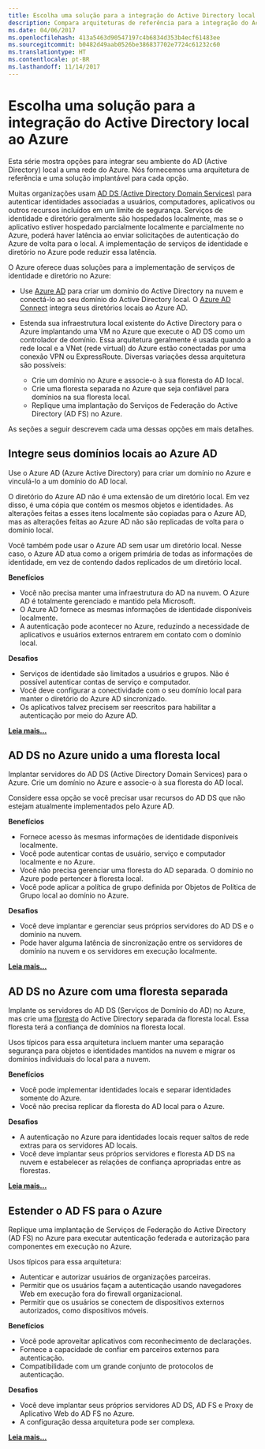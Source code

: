 ```yaml
---
title: Escolha uma solução para a integração do Active Directory local ao Azure.
description: Compara arquiteturas de referência para a integração do Active Directory local ao Azure.
ms.date: 04/06/2017
ms.openlocfilehash: 413a5463d90547197c4b6834d353b4ecf61483ee
ms.sourcegitcommit: b0482d49aab0526be386837702e7724c61232c60
ms.translationtype: HT
ms.contentlocale: pt-BR
ms.lasthandoff: 11/14/2017
---
```

# <a name="choose-a-solution-for-integrating-on-premises-active-directory-with-azure"></a>Escolha uma solução para a integração do Active Directory local ao Azure

Esta série mostra opções para integrar seu ambiente do AD (Active Directory) local a uma rede do Azure. Nós fornecemos uma arquitetura de referência e uma solução implantável para cada opção.

Muitas organizações usam [AD DS (Active Directory Domain Services)][active-directory-domain-services] para autenticar identidades associadas a usuários, computadores, aplicativos ou outros recursos incluídos em um limite de segurança. Serviços de identidade e diretório geralmente são hospedados localmente, mas se o aplicativo estiver hospedado parcialmente localmente e parcialmente no Azure, poderá haver latência ao enviar solicitações de autenticação do Azure de volta para o local. A implementação de serviços de identidade e diretório no Azure pode reduzir essa latência.

O Azure oferece duas soluções para a implementação de serviços de identidade e diretório no Azure: 

* Use [Azure AD][azure-active-directory] para criar um domínio do Active Directory na nuvem e conectá-lo ao seu domínio do Active Directory local. O [Azure AD Connect][azure-ad-connect] integra seus diretórios locais ao Azure AD.

* Estenda sua infraestrutura local existente do Active Directory para o Azure implantando uma VM no Azure que execute o AD DS como um controlador de domínio. Essa arquitetura geralmente é usada quando a rede local e a VNet (rede virtual) do Azure estão conectadas por uma conexão VPN ou ExpressRoute. Diversas variações dessa arquitetura são possíveis: 

    - Crie um domínio no Azure e associe-o à sua floresta do AD local.
    - Crie uma floresta separada no Azure que seja confiável para domínios na sua floresta local.
    - Replique uma implantação do Serviços de Federação do Active Directory (AD FS) no Azure. 

As seções a seguir descrevem cada uma dessas opções em mais detalhes.

## <a name="integrate-your-on-premises-domains-with-azure-ad"></a>Integre seus domínios locais ao Azure AD

Use o Azure AD (Azure Active Directory) para criar um domínio no Azure e vinculá-lo a um domínio do AD local. 

O diretório do Azure AD não é uma extensão de um diretório local. Em vez disso, é uma cópia que contém os mesmos objetos e identidades. As alterações feitas a esses itens localmente são copiadas para o Azure AD, mas as alterações feitas ao Azure AD não são replicadas de volta para o domínio local.

Você também pode usar o Azure AD sem usar um diretório local. Nesse caso, o Azure AD atua como a origem primária de todas as informações de identidade, em vez de contendo dados replicados de um diretório local.


**Benefícios**

* Você não precisa manter uma infraestrutura do AD na nuvem. O Azure AD é totalmente gerenciado e mantido pela Microsoft.
* O Azure AD fornece as mesmas informações de identidade disponíveis localmente.
* A autenticação pode acontecer no Azure, reduzindo a necessidade de aplicativos e usuários externos entrarem em contato com o domínio local.

**Desafios**

* Serviços de identidade são limitados a usuários e grupos. Não é possível autenticar contas de serviço e computador.
* Você deve configurar a conectividade com o seu domínio local para manter o diretório do Azure AD sincronizado. 
* Os aplicativos talvez precisem ser reescritos para habilitar a autenticação por meio do Azure AD.

**[Leia mais…][aad]**

## <a name="ad-ds-in-azure-joined-to-an-on-premises-forest"></a>AD DS no Azure unido a uma floresta local

Implantar servidores do AD DS (Active Directory Domain Services) para o Azure. Crie um domínio no Azure e associe-o à sua floresta do AD local. 

Considere essa opção se você precisar usar recursos do AD DS que não estejam atualmente implementados pelo Azure AD. 

**Benefícios**

* Fornece acesso às mesmas informações de identidade disponíveis localmente.
* Você pode autenticar contas de usuário, serviço e computador localmente e no Azure.
* Você não precisa gerenciar uma floresta do AD separada. O domínio no Azure pode pertencer à floresta local.
* Você pode aplicar a política de grupo definida por Objetos de Política de Grupo local ao domínio no Azure.

**Desafios**

* Você deve implantar e gerenciar seus próprios servidores do AD DS e o domínio na nuvem.
* Pode haver alguma latência de sincronização entre os servidores de domínio na nuvem e os servidores em execução localmente.

**[Leia mais…][ad-ds]**

## <a name="ad-ds-in-azure-with-a-separate-forest"></a>AD DS no Azure com uma floresta separada

Implante os servidores do AD DS (Serviços de Domínio do AD) no Azure, mas crie uma [floresta][ad-forest-defn] do Active Directory separada da floresta local. Essa floresta terá a confiança de domínios na floresta local.

Usos típicos para essa arquitetura incluem manter uma separação segurança para objetos e identidades mantidos na nuvem e migrar os domínios individuais do local para a nuvem.

**Benefícios**

* Você pode implementar identidades locais e separar identidades somente do Azure.
* Você não precisa replicar da floresta do AD local para o Azure.

**Desafios**

* A autenticação no Azure para identidades locais requer saltos de rede extras para os servidores AD locais.
* Você deve implantar seus próprios servidores e floresta AD DS na nuvem e estabelecer as relações de confiança apropriadas entre as florestas.

**[Leia mais…][ad-ds-forest]**

## <a name="extend-ad-fs-to-azure"></a>Estender o AD FS para o Azure

Replique uma implantação de Serviços de Federação do Active Directory (AD FS) no Azure para executar autenticação federada e autorização para componentes em execução no Azure. 

Usos típicos para essa arquitetura:

* Autenticar e autorizar usuários de organizações parceiras.
* Permitir que os usuários façam a autenticação usando navegadores Web em execução fora do firewall organizacional.
* Permitir que os usuários se conectem de dispositivos externos autorizados, como dispositivos móveis. 

**Benefícios**

* Você pode aproveitar aplicativos com reconhecimento de declarações.
* Fornece a capacidade de confiar em parceiros externos para autenticação.
* Compatibilidade com um grande conjunto de protocolos de autenticação.

**Desafios**

* Você deve implantar seus próprios servidores AD DS, AD FS e Proxy de Aplicativo Web do AD FS no Azure.
* A configuração dessa arquitetura pode ser complexa.

**[Leia mais…][adfs]**

<!-- links -->

[aad]: ./azure-ad.md
[ad-ds]: ./adds-extend-domain.md
[ad-ds-forest]: ./adds-forest.md
[ad-forest-defn]: https://msdn.microsoft.com/library/ms676906.aspx
[adfs]: ./adfs.md

[active-directory-domain-services]: https://technet.microsoft.com/library/dd448614.aspx
[azure-active-directory]: /azure/active-directory-domain-services/active-directory-ds-overview
[azure-ad-connect]: /azure/active-directory/active-directory-aadconnect
